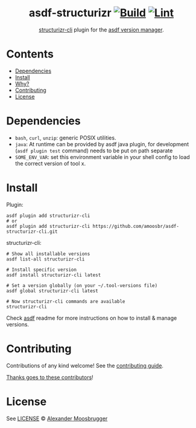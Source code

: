 <div align="center">

# asdf-structurizr [![Build](https://github.com/amoosbr/asdf-structurizr/actions/workflows/build.yml/badge.svg)](https://github.com/amoosbr/asdf-structurizr/actions/workflows/build.yml) [![Lint](https://github.com/amoosbr/asdf-structurizr/actions/workflows/lint.yml/badge.svg)](https://github.com/amoosbr/asdf-structurizr/actions/workflows/lint.yml)


[structurizr-cli](https://github.com/structurizr/cli) plugin for the [asdf version manager](https://asdf-vm.com).

</div>

# Contents

- [Dependencies](#dependencies)
- [Install](#install)
- [Why?](#why)
- [Contributing](#contributing)
- [License](#license)

# Dependencies

- `bash`, `curl`, `unzip`: generic POSIX utilities.
- `java`: At runtime can be provided by asdf java plugin, for development (`asdf plugin test` command) needs to be put on path separate
- `SOME_ENV_VAR`: set this environment variable in your shell config to load the correct version of tool x.

# Install

Plugin:

```shell
asdf plugin add structurizr-cli
# or
asdf plugin add structurizr-cli https://github.com/amoosbr/asdf-structurizr-cli.git
```

structurizr-cli:

```shell
# Show all installable versions
asdf list-all structurizr-cli

# Install specific version
asdf install structurizr-cli latest

# Set a version globally (on your ~/.tool-versions file)
asdf global structurizr-cli latest

# Now structurizr-cli commands are available
structurizr-cli
```

Check [asdf](https://github.com/asdf-vm/asdf) readme for more instructions on how to
install & manage versions.

# Contributing

Contributions of any kind welcome! See the [contributing guide](contributing.md).

[Thanks goes to these contributors](https://github.com/amoosbr/asdf-structurizr/graphs/contributors)!

# License

See [LICENSE](LICENSE) © [Alexander Moosbrugger](https://github.com/amoosbr/)
